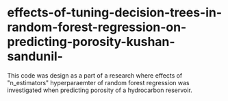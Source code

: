 # effects-of-tuning-decision-trees-in-random-forest-regression-on-predicting-porosity-kushan-sandunil-
This code was design as a part of a research where effects of "n_estimators" hyperparaemter of random forest regression was investigated when predicting porosity of a hydrocarbon reservoir.
